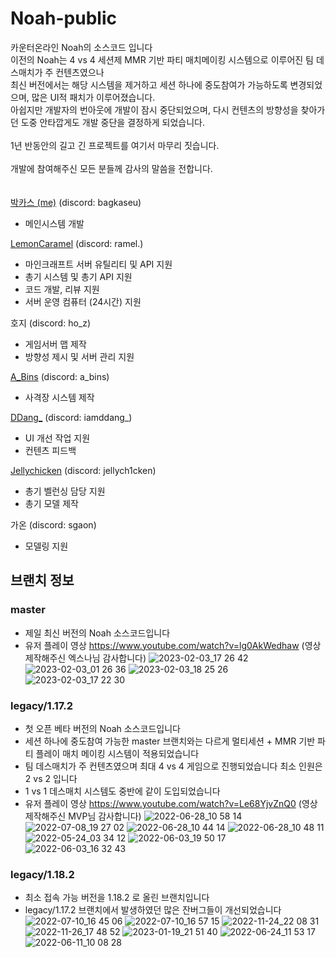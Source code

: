 # Noah-public
카운터온라인 Noah의 소스코드 입니다<br/>
이전의 Noah는 4 vs 4 세션제 MMR 기반 파티 매치메이킹 시스템으로 이루어진 팀 데스매치가 주 컨텐츠였으나<br/>
최신 버전에서는 해당 시스템을 제거하고 세션 하나에 중도참여가 가능하도록 변경되었으며, 많은 UI적 패치가 이루어졌습니다.<br/>
아쉽지만 개발자의 번아웃에 개발이 잠시 중단되었으며, 다시 컨텐츠의 방향성을 찾아가던 도중 안타깝게도 개발 중단을 결정하게 되었습니다.<br/>
<br/>
1년 반동안의 길고 긴 프로젝트를 여기서 마무리 짓습니다.<br/>
<br/>
개발에 참여해주신 모든 분들께 감사의 말씀을 전합니다.<br/>
<br/>
<br/>
[박카스 (me)](https://github.com/Backas03) (discord: bagkaseu)<br/>
 - 메인시스템 개발
   
[LemonCaramel](https://github.com/LemonCaramel) (discord: ramel.)<br/>
 - 마인크래프트 서버 유틸리티 및 API 지원
 - 총기 시스템 및 총기 API 지원
 - 코드 개발, 리뷰 지원
 - 서버 운영 컴퓨터 (24시간) 지원

호지 (discord: ho_z)
 - 게임서버 맵 제작
 - 방향성 제시 및 서버 관리 지원
   
[A_Bins](https://github.com/A-Bins) (discord: a_bins)<br/>
 - 사격장 시스템 제작

[DDang_](https://github.com/I-am-ddang) (discord: iamddang_)
 - UI 개선 작업 지원
 - 컨텐츠 피드백
   
[Jellychicken](https://github.com/Jellychicken) (discord: jellych1cken)<br/>
 - 총기 벨런싱 담당 지원
 - 총기 모델 제작
   
가온 (discord: sgaon)<br/>
 - 모델링 지원

## 브랜치 정보
### master
 - 제일 최신 버전의 Noah 소스코드입니다
 - 유저 플레이 영상 https://www.youtube.com/watch?v=lg0AkWedhaw (영상 제작해주신 엑스나님 감사합니다)
![2023-02-03_17 26 42](https://github.com/Backas03/Noah-public/assets/71801733/40d11fbf-3e4a-4432-a9ac-2df08194cc5c)
![2023-02-03_01 26 36](https://github.com/Backas03/Noah-public/assets/71801733/368000f5-2884-4290-b79a-10e9c7b800c5)
![2023-02-03_18 25 26](https://github.com/Backas03/Noah-public/assets/71801733/0349904e-3f11-4d55-8280-b6bccc78b2ab)
![2023-02-03_17 22 30](https://github.com/Backas03/Noah-public/assets/71801733/c6ef8fa1-bd43-4e84-9c77-55df76a82ee3)


### legacy/1.17.2
 - 첫 오픈 베타 버전의 Noah 소스코드입니다
 - 세션 하나에 중도참여 가능한 master 브랜치와는 다르게 멀티세션 + MMR 기반 파티 플레이 매치 메이킹 시스템이 적용되었습니다
 - 팀 데스매치가 주 컨텐츠였으며 최대 4 vs 4 게임으로 진행되었습니다 최소 인원은 2 vs 2 입니다
 - 1 vs 1 데스매치 시스템도 중반에 같이 도입되었습니다
 - 유저 플레이 영상 https://www.youtube.com/watch?v=Le68YjvZnQ0 (영상 제작해주신 MVP님 감사합니다)
![2022-06-28_10 58 14](https://github.com/Backas03/Noah-public/assets/71801733/1944c950-5452-45cf-89ae-71915b2279f4)
![2022-07-08_19 27 02](https://github.com/Backas03/Noah-public/assets/71801733/795a5d08-71ff-47cf-9ae4-76002af8c16a)
![2022-06-28_10 44 14](https://github.com/Backas03/Noah-public/assets/71801733/1def6e58-9279-4380-8f30-7af527c21eec)
![2022-06-28_10 48 11](https://github.com/Backas03/Noah-public/assets/71801733/bb793d77-9cd3-4770-a1c5-501017cb258c)
![2022-05-24_03 34 12](https://github.com/Backas03/Noah-public/assets/71801733/3fe34c19-56ac-4425-a4e7-4bbb15c4ef13)
![2022-06-03_19 50 17](https://github.com/Backas03/Noah-public/assets/71801733/023c3287-1835-4c23-b353-8614d47e6d61)
![2022-06-03_16 32 43](https://github.com/Backas03/Noah-public/assets/71801733/c33b1208-4ccb-4193-ad3b-99a2ec4ad396)


### legacy/1.18.2
 - 최소 접속 가능 버전을 1.18.2 로 올린 브랜치입니다
 - legacy/1.17.2 브랜치에서 발생하였던 많은 잔버그들이 개선되었습니다
![2022-07-10_16 45 06](https://github.com/Backas03/Noah-public/assets/71801733/f6258295-460e-453c-80d4-548abe5abd96)
![2022-07-10_16 57 15](https://github.com/Backas03/Noah-public/assets/71801733/a61535f7-323d-43c9-a908-734899812026)
![2022-11-24_22 08 31](https://github.com/Backas03/Noah-public/assets/71801733/563a982b-b144-4328-a5ba-d70c354ff39b)
![2022-11-26_17 48 52](https://github.com/Backas03/Noah-public/assets/71801733/9b05eed1-e392-445c-9f14-627e31521b76)
![2023-01-19_21 51 40](https://github.com/Backas03/Noah-public/assets/71801733/f08f9139-928c-49b8-8b8f-eeff6cf59324)
![2022-06-24_11 53 17](https://github.com/Backas03/Noah-public/assets/71801733/91b17389-25b8-4c00-b070-97c103dd2a9f)
![2022-06-11_10 08 28](https://github.com/Backas03/Noah-public/assets/71801733/2e0f0964-f180-4dc9-9359-079377fb3e1c)
